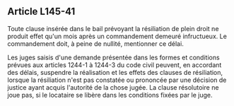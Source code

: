 Article L145-41
----
Toute clause insérée dans le bail prévoyant la résiliation de plein droit ne
produit effet qu'un mois après un commandement demeuré infructueux. Le
commandement doit, à peine de nullité, mentionner ce délai.

Les juges saisis d'une demande présentée dans les formes et conditions prévues
aux articles 1244-1 à 1244-3 du code civil peuvent, en accordant des délais,
suspendre la réalisation et les effets des clauses de résiliation, lorsque la
résiliation n'est pas constatée ou prononcée par une décision de justice ayant
acquis l'autorité de la chose jugée. La clause résolutoire ne joue pas, si le
locataire se libère dans les conditions fixées par le juge.
